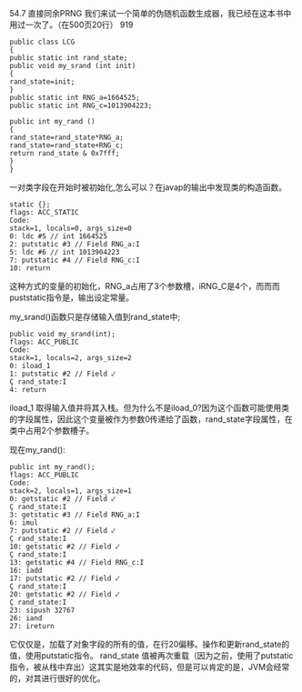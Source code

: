 54.7 直接同余PRNG
我们来试一个简单的伪随机函数生成器，我已经在这本书中用过一次了。（在500页20行）
919


    public class LCG
    {
    public static int rand_state;
    public void my_srand (int init)
    {
    rand_state=init;
    }
    public static int RNG_a=1664525;
    public static int RNG_c=1013904223;
    
    public int my_rand ()
    {
    rand_state=rand_state*RNG_a;
    rand_state=rand_state+RNG_c;
    return rand_state & 0x7fff;
    }
    }


一对类字段在开始时被初始化,怎么可以？在javap的输出中发现类的构造函数。

    static {};
    flags: ACC_STATIC
    Code:
    stack=1, locals=0, args_size=0
    0: ldc #5 // int 1664525
    2: putstatic #3 // Field RNG_a:I
    5: ldc #6 // int 1013904223
    7: putstatic #4 // Field RNG_c:I
    10: return

这种方式的变量的初始化，RNG_a占用了3个参数槽，iRNG_C是4个，而而而puststatic指令是，输出设定常量。

my_srand()函数只是存储输入值到rand_state中;

    public void my_srand(int);
    flags: ACC_PUBLIC
    Code:
    stack=1, locals=2, args_size=2
    0: iload_1
    1: putstatic #2 // Field ⤦
    Ç rand_state:I
    4: return

 iload_1 取得输入值并将其入栈。但为什么不是iload_0?因为这个函数可能使用类的字段属性，因此这个变量被作为参数0传递给了函数，rand_state字段属性，在类中占用2个参数槽子。

现在my_rand():

    public int my_rand();
    flags: ACC_PUBLIC
    Code:
    stack=2, locals=1, args_size=1
    0: getstatic #2 // Field ⤦
    Ç rand_state:I
    3: getstatic #3 // Field RNG_a:I
    6: imul
    7: putstatic #2 // Field ⤦
    Ç rand_state:I
    10: getstatic #2 // Field ⤦
    Ç rand_state:I
    13: getstatic #4 // Field RNG_c:I
    16: iadd
    17: putstatic #2 // Field ⤦
    Ç rand_state:I
    20: getstatic #2 // Field ⤦
    Ç rand_state:I
    23: sipush 32767
    26: iand
    27: ireturn

它仅仅是，加载了对象字段的所有的值，在行20偏移。操作和更新rand_state的值，使用putstatic指令。
 rand_state 值被再次重载（因为之前，使用了putstatic指令，被从栈中弃出）这其实是地效率的代码，但是可以肯定的是，JVM会经常的，对其进行很好的优化。

